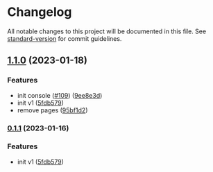 # Changelog

All notable changes to this project will be documented in this file. See [standard-version](https://github.com/conventional-changelog/standard-version) for commit guidelines.

## [1.1.0](https://github.com/dragonflyoss/console/compare/v0.1.7...v1.1.0) (2023-01-18)


### Features

* init console ([#109](https://github.com/dragonflyoss/console/issues/109)) ([9ee8e3d](https://github.com/dragonflyoss/console/commit/9ee8e3d87ef8bc72adde985efea63c55bfe8ddda))
* init v1 ([5fdb579](https://github.com/dragonflyoss/console/commit/5fdb57926215e21c4221364c3277d2d6f2a3eaf4))
* remove pages ([95bf1d2](https://github.com/dragonflyoss/console/commit/95bf1d25513bfcece194b1094f618fda10730cad))

### [0.1.1](https://github.com/dragonflyoss/console/compare/v0.1.7...v0.1.1) (2023-01-16)

### Features

* init v1 ([5fdb579](https://github.com/dragonflyoss/console/commit/5fdb57926215e21c4221364c3277d2d6f2a3eaf4))
